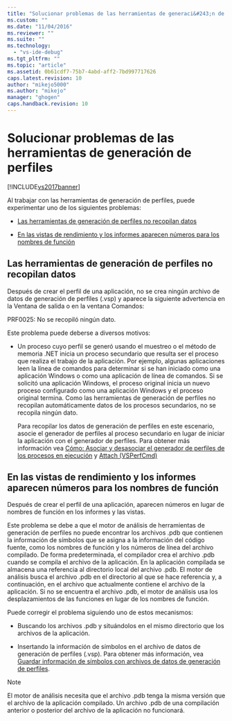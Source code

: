 ```yaml
---
title: "Solucionar problemas de las herramientas de generaci&#243;n de perfiles | Microsoft Docs"
ms.custom: ""
ms.date: "11/04/2016"
ms.reviewer: ""
ms.suite: ""
ms.technology: 
  - "vs-ide-debug"
ms.tgt_pltfrm: ""
ms.topic: "article"
ms.assetid: 0b61cdf7-75b7-4abd-aff2-7bd997717626
caps.latest.revision: 10
author: "mikejo5000"
ms.author: "mikejo"
manager: "ghogen"
caps.handback.revision: 10
---
```

# Solucionar problemas de las herramientas de generaci&#243;n de perfiles
[!INCLUDE[vs2017banner](../code-quality/includes/vs2017banner.md)]

Al trabajar con las herramientas de generación de perfiles, puede experimentar uno de los siguientes problemas:  
  
-   [Las herramientas de generación de perfiles no recopilan datos](#NoDataCollected)  
  
-   [En las vistas de rendimiento y los informes aparecen números para los nombres de función](#NoSymbols)  
  
##  <a name="NoDataCollected"></a> Las herramientas de generación de perfiles no recopilan datos  
 Después de crear el perfil de una aplicación, no se crea ningún archivo de datos de generación de perfiles \(.vsp\) y aparece la siguiente advertencia en la Ventana de salida o en la ventana Comandos:  
  
 PRF0025: No se recopiló ningún dato.  
  
 Este problema puede deberse a diversos motivos:  
  
-   Un proceso cuyo perfil se generó usando el muestreo o el método de memoria .NET inicia un proceso secundario que resulta ser el proceso que realiza el trabajo de la aplicación.  Por ejemplo, algunas aplicaciones leen la línea de comandos para determinar si se han iniciado como una aplicación Windows o como una aplicación de línea de comandos.  Si se solicitó una aplicación Windows, el proceso original inicia un nuevo proceso configurado como una aplicación Windows y el proceso original termina.  Como las herramientas de generación de perfiles no recopilan automáticamente datos de los procesos secundarios, no se recopila ningún dato.  
  
     Para recopilar los datos de generación de perfiles en este escenario, asocie el generador de perfiles al proceso secundario en lugar de iniciar la aplicación con el generador de perfiles.  Para obtener más información vea [Cómo: Asociar y desasociar el generador de perfiles de los procesos en ejecución](../profiling/how-to-attach-and-detach-performance-tools-to-running-processes.md) y [Attach \(VSPerfCmd\)](../profiling/attach.md)  
  
##  <a name="NoSymbols"></a> En las vistas de rendimiento y los informes aparecen números para los nombres de función  
 Después de crear el perfil de una aplicación, aparecen números en lugar de nombres de función en los informes y las vistas.  
  
 Este problema se debe a que el motor de análisis de herramientas de generación de perfiles no puede encontrar los archivos .pdb que contienen la información de símbolos que se asigna a la información del código fuente, como los nombres de función y los números de línea del archivo compilado.  De forma predeterminada, el compilador crea el archivo .pdb cuando se compila el archivo de la aplicación.  En la aplicación compilada se almacena una referencia al directorio local del archivo .pdb.  El motor de análisis busca el archivo .pdb en el directorio al que se hace referencia y, a continuación, en el archivo que actualmente contiene el archivo de la aplicación.  Si no se encuentra el archivo .pdb, el motor de análisis usa los desplazamientos de las funciones en lugar de los nombres de función.  
  
 Puede corregir el problema siguiendo uno de estos mecanismos:  
  
-   Buscando los archivos .pdb y situándolos en el mismo directorio que los archivos de la aplicación.  
  
-   Insertando la información de símbolos en el archivo de datos de generación de perfiles \(.vsp\).  Para obtener más información, vea [Guardar información de símbolos con archivos de datos de generación de perfiles](../profiling/saving-symbol-information-with-performance-data-files.md).  
  
> [!NOTE]
>  El motor de análisis necesita que el archivo .pdb tenga la misma versión que el archivo de la aplicación compilado.  Un archivo .pdb de una compilación anterior o posterior del archivo de la aplicación no funcionará.